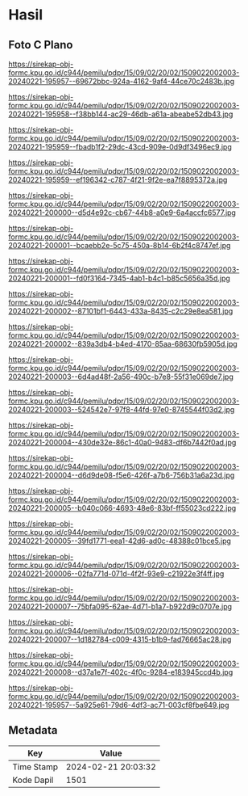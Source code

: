 # Hasil

## Foto C Plano

https://sirekap-obj-formc.kpu.go.id/c944/pemilu/pdpr/15/09/02/20/02/1509022002003-20240221-195957--69672bbc-924a-4162-9af4-44ce70c2483b.jpg

https://sirekap-obj-formc.kpu.go.id/c944/pemilu/pdpr/15/09/02/20/02/1509022002003-20240221-195958--f38bb144-ac29-46db-a61a-abeabe52db43.jpg

https://sirekap-obj-formc.kpu.go.id/c944/pemilu/pdpr/15/09/02/20/02/1509022002003-20240221-195959--fbadb1f2-29dc-43cd-909e-0d9df3496ec9.jpg

https://sirekap-obj-formc.kpu.go.id/c944/pemilu/pdpr/15/09/02/20/02/1509022002003-20240221-195959--ef196342-c787-4f21-9f2e-ea7f8895372a.jpg

https://sirekap-obj-formc.kpu.go.id/c944/pemilu/pdpr/15/09/02/20/02/1509022002003-20240221-200000--d5d4e92c-cb67-44b8-a0e9-6a4accfc6577.jpg

https://sirekap-obj-formc.kpu.go.id/c944/pemilu/pdpr/15/09/02/20/02/1509022002003-20240221-200001--bcaebb2e-5c75-450a-8b14-6b2f4c8747ef.jpg

https://sirekap-obj-formc.kpu.go.id/c944/pemilu/pdpr/15/09/02/20/02/1509022002003-20240221-200001--fd0f3164-7345-4ab1-b4c1-b85c5656a35d.jpg

https://sirekap-obj-formc.kpu.go.id/c944/pemilu/pdpr/15/09/02/20/02/1509022002003-20240221-200002--87101bf1-6443-433a-8435-c2c29e8ea581.jpg

https://sirekap-obj-formc.kpu.go.id/c944/pemilu/pdpr/15/09/02/20/02/1509022002003-20240221-200002--839a3db4-b4ed-4170-85aa-68630fb5905d.jpg

https://sirekap-obj-formc.kpu.go.id/c944/pemilu/pdpr/15/09/02/20/02/1509022002003-20240221-200003--6d4ad48f-2a56-490c-b7e8-55f31e069de7.jpg

https://sirekap-obj-formc.kpu.go.id/c944/pemilu/pdpr/15/09/02/20/02/1509022002003-20240221-200003--524542e7-97f8-44fd-97e0-8745544f03d2.jpg

https://sirekap-obj-formc.kpu.go.id/c944/pemilu/pdpr/15/09/02/20/02/1509022002003-20240221-200004--430de32e-86c1-40a0-9483-df6b7442f0ad.jpg

https://sirekap-obj-formc.kpu.go.id/c944/pemilu/pdpr/15/09/02/20/02/1509022002003-20240221-200004--d6d9de08-f5e6-426f-a7b6-756b31a6a23d.jpg

https://sirekap-obj-formc.kpu.go.id/c944/pemilu/pdpr/15/09/02/20/02/1509022002003-20240221-200005--b040c066-4693-48e6-83bf-ff55023cd222.jpg

https://sirekap-obj-formc.kpu.go.id/c944/pemilu/pdpr/15/09/02/20/02/1509022002003-20240221-200005--39fd1771-eea1-42d6-ad0c-48388c01bce5.jpg

https://sirekap-obj-formc.kpu.go.id/c944/pemilu/pdpr/15/09/02/20/02/1509022002003-20240221-200006--02fa771d-071d-4f2f-93e9-c21922e3f4ff.jpg

https://sirekap-obj-formc.kpu.go.id/c944/pemilu/pdpr/15/09/02/20/02/1509022002003-20240221-200007--75bfa095-62ae-4d71-b1a7-b922d9c0707e.jpg

https://sirekap-obj-formc.kpu.go.id/c944/pemilu/pdpr/15/09/02/20/02/1509022002003-20240221-200007--1d182784-c009-4315-b1b9-fad76665ac28.jpg

https://sirekap-obj-formc.kpu.go.id/c944/pemilu/pdpr/15/09/02/20/02/1509022002003-20240221-200008--d37a1e7f-402c-4f0c-9284-e183945ccd4b.jpg

https://sirekap-obj-formc.kpu.go.id/c944/pemilu/pdpr/15/09/02/20/02/1509022002003-20240221-195957--5a925e61-79d6-4df3-ac71-003cf8fbe649.jpg


## Metadata

| Key        | Value               |
| ---------- | ------------------- |
| Time Stamp | 2024-02-21 20:03:32 |
| Kode Dapil | 1501                |




